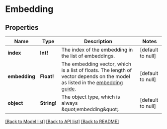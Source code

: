 # Embedding

## Properties
Name | Type | Description | Notes
------------ | ------------- | ------------- | -------------
**index** | **Int!** | The index of the embedding in the list of embeddings. | [default to null]
**embedding** | **Float!** | The embedding vector, which is a list of floats. The length of vector depends on the model as listed in the [embedding guide](/docs/guides/embeddings).  | [default to null]
**object** | **String!** | The object type, which is always \&quot;embedding\&quot;. | [default to null]

[[Back to Model list]](../README.md#documentation-for-models) [[Back to API list]](../README.md#documentation-for-api-endpoints) [[Back to README]](../README.md)


